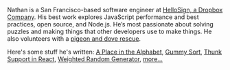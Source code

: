 Nathan is a San Francisco-based software engineer at [HelloSign, a Dropbox Company](https://blog.dropbox.com/topics/company/dropbox-is-acquiring-hellosign-to-improve-document-workflows-for). His best work explores JavaScript performance and best practices, open source, and Node.js. He’s most passionate about solving puzzles and making things that other developers use to make things. He also volunteers with a [pigeon and dove rescue](http://pigeonrescue.org).

Here's some stuff he's written: [A Place in the Alphabet](/a-place-in-the-alphabet), [Gummy Sort](/gummy-sort), [Thunk Support in React](/thunk-support-in-react), [Weighted Random Generator](/weighted-random), [more…](/stuff)
